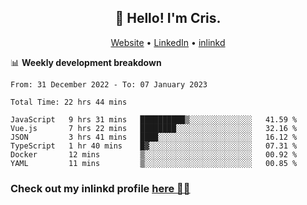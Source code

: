 
<h2 align="center">👋 Hello! I'm Cris.</h2>
<p align="center">
  <a href="https://www.criscunas.dev">Website</a> •
  <a href="https://www.linkedin.com/in/cristophercunas/">LinkedIn</a> •
  <a href="https://www.inlinkd.app">inlinkd</a>
  
</p>


📊 **Weekly development breakdown**
<!--START_SECTION:waka-->

```text
From: 31 December 2022 - To: 07 January 2023

Total Time: 22 hrs 44 mins

JavaScript   9 hrs 31 mins   ██████████▒░░░░░░░░░░░░░░   41.59 %
Vue.js       7 hrs 22 mins   ████████░░░░░░░░░░░░░░░░░   32.16 %
JSON         3 hrs 41 mins   ████░░░░░░░░░░░░░░░░░░░░░   16.12 %
TypeScript   1 hr 40 mins    █▓░░░░░░░░░░░░░░░░░░░░░░░   07.31 %
Docker       12 mins         ▒░░░░░░░░░░░░░░░░░░░░░░░░   00.92 %
YAML         11 mins         ▒░░░░░░░░░░░░░░░░░░░░░░░░   00.85 %
```

<!--END_SECTION:waka-->

<div> 
  <h3>Check out my inlinkd profile
  <a href="https://www.inlinkd.app/link/cristophercunas">here 👨‍💻</a>
  </h3>
</div>
